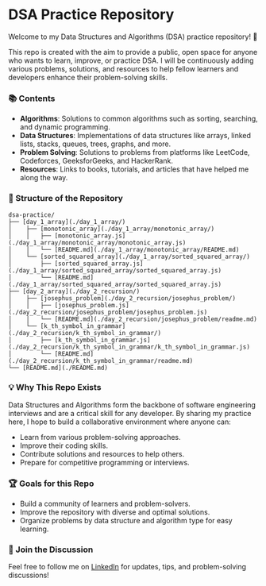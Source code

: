 # DSA Practice Repository

Welcome to my Data Structures and Algorithms (DSA) practice repository! 🎉

This repo is created with the aim to provide a public, open space for anyone who wants to learn, improve, or practice DSA. I will be continuously adding various problems, solutions, and resources to help fellow learners and developers enhance their problem-solving skills.

### 📚 Contents

- **Algorithms**: Solutions to common algorithms such as sorting, searching, and dynamic programming.
- **Data Structures**: Implementations of data structures like arrays, linked lists, stacks, queues, trees, graphs, and more.
- **Problem Solving**: Solutions to problems from platforms like LeetCode, Codeforces, GeeksforGeeks, and HackerRank.
- **Resources**: Links to books, tutorials, and articles that have helped me along the way.

### 🔎 Structure of the Repository

```
dsa-practice/
├── [day_1_array](./day_1_array/)
│    ├── [monotonic_array](./day_1_array/monotonic_array/)
│    │   ├── [monotonic_array.js](./day_1_array/monotonic_array/monotonic_array.js)
│    │   └── [README.md](./day_1_array/monotonic_array/README.md)
│    └── [sorted_squared_array](./day_1_array/sorted_squared_array/)
│        ├── [sorted_squared_array.js](./day_1_array/sorted_squared_array/sorted_squared_array.js)
│        └── [README.md](./day_1_array/sorted_squared_array/sorted_squared_array.js)
├── [day_2_array](./day_2_recursion/)
│    ├── [josephus_problem](./day_2_recursion/josephus_problem/)
│    │   ├── [josephus_problem.js](./day_2_recursion/josephus_problem/josephus_problem.js)
│    │   └── [README.md](./day_2_recursion/josephus_problem/readme.md)
│    └── [k_th_symbol_in_grammar](./day_2_recursion/k_th_symbol_in_grammar/)
│        ├── [k_th_symbol_in_grammar.js](./day_2_recursion/k_th_symbol_in_grammar/k_th_symbol_in_grammar.js)
│        └── [README.md](./day_2_recursion/k_th_symbol_in_grammar/readme.md)
└── [README.md](./README.md)
```

### 💡 Why This Repo Exists

Data Structures and Algorithms form the backbone of software engineering interviews and are a critical skill for any developer. By sharing my practice here, I hope to build a collaborative environment where anyone can:

- Learn from various problem-solving approaches.
- Improve their coding skills.
- Contribute solutions and resources to help others.
- Prepare for competitive programming or interviews.

### 🏆 Goals for this Repo

- Build a community of learners and problem-solvers.
- Improve the repository with diverse and optimal solutions.
- Organize problems by data structure and algorithm type for easy learning.

### 📢 Join the Discussion

Feel free to follow me on [LinkedIn](https://in.linkedin.com/in/mantash-singh) for updates, tips, and problem-solving discussions!
